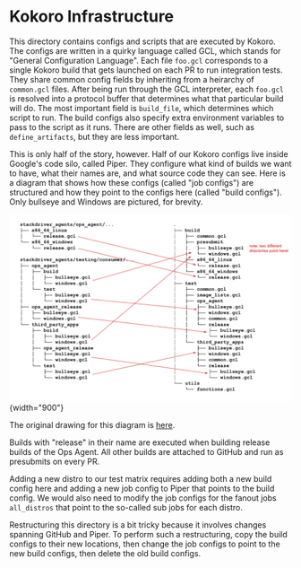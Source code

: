 # Kokoro Infrastructure

This directory contains configs and scripts that are executed by Kokoro. The
configs are written in a quirky language called GCL, which stands for "General
Configuration Language". Each file `foo.gcl` corresponds to a single Kokoro
build that gets launched on each PR to run integration tests. They share
common config fields by inheriting from a heirarchy of `common.gcl` files.
After being run through the GCL interpreter, each `foo.gcl` is resolved into a
protocol buffer that determines what that particular build will do. The most
important field is `build_file`, which determines which script to run. The
build configs also specify extra environment variables to pass to the script as
it runs. There are other fields as well, such as `define_artifacts`, but they
are less important.

This is only half of the story, however. Half of our Kokoro configs live inside
Google's code silo, called Piper. They configure what kind of builds we want to
have, what their names are, and what source code they can see. Here is a
diagram that shows how these configs (called "job configs") are structured and
how they point to the configs here (called "build configs"). Only bullseye and
Windows are pictured, for brevity.

![mapping](mapping.png){width="900"}

The original drawing for this diagram is [here](https://docs.google.com/drawings/d/1C4G8SfwmB0AcYrPIN0ipt8xMQDo79lBw8GwaR57NZzU/edit?usp=sharing&resourcekey=0-9tzXVXtyXWxgUiFCJdcMdA).

Builds with "release" in their name are executed when building release builds
of the Ops Agent. All other builds are attached to GitHub and run as presubmits
on every PR.

Adding a new distro to our test matrix requires adding both a new build config
here and adding a new job config to Piper that points to the build config. We
would also need to modify the job configs for the fanout jobs `all_distros`
that point to the so-called sub jobs for each distro.

Restructuring this directory is a bit tricky because it involves changes
spanning GitHub and Piper. To perform such a restructuring, copy the build
configs to their new locations, then change the job configs to point to the new
build configs, then delete the old build configs.